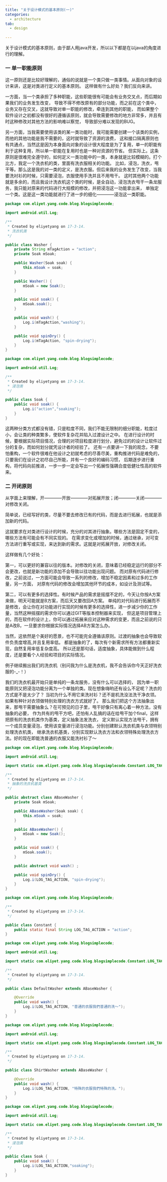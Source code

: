 ```yaml
---
title: "关于设计模式的基本原则(一)"
categories:
  - architecture
tab:
  - design
  
---
```


关于设计模式的基本原则，由于鄙人用java开发，所以以下都是在以java的角度进行的理解。

### 一 单一职能原则
<p>
这一原则还是比较好理解的，通俗的说就是一个类只做一类事情。从面向对象的设计来讲，这是对类进行定义的基本原则。
这样做有什么好处？我们反向来讲。
</p>
<p>
一方面，当一个类承担了多种职能，这些职能很有可能会有业务交叉点，而后期如果我们的业务发生改变，
导致不得不修改原有的部分功能，而之前在这个类中，业务又存在交叉，这就导致对单一职能的修改，牵连到其他的职能，
而如果整个软件设计之初都没有很好的遵循该原则，就会导致需要修改的地方非常多，并且有时这种修改对其他方法的影响难以察觉，
导致部分难以发现的BUG。
</p>
<p>
另一方面，当我需要使用该类的某一类功能时，我可能需要创建一个该类的实例，而他的其他功能是我不需要的，这时就导致了资源的浪费，
这和接口隔离原则也有共通点，当然这是因为本身面向对象的设计很大程度是为了复用，单一的职能有利于这种复用，所以单一职能在复用时也是一种对资源的节省。
但实际上。这条原则是很难完全遵守的，如何定义一类功能中的一类，本身就是比较模糊的。打个比方，我定一个洗衣机的类，里面有洗衣服相关的功能。
比如，浸泡，洗衣，甩干等。那么这是我的对一类的定义，是洗衣服。但后来我的业务发生了改变，当我要洗衬衫的时候，只需要浸泡，衣服使用手洗并且不用甩干。
这时其他两个功能就是多余的，而且我设计洗衣机这个类的时候，是全自动，浸泡洗衣甩干一条龙服务，我只能对原来的代码进行大规模的修改，并把浸泡这一功能拿出来，
单独定一个类。这是这一类功能就进行了进一步的细化————浸泡这一类职能。
</p>

```java
package com.eliyet.yang.code.blog.blogsimplecode;

import android.util.Log;

/**
 * Created by eliyetyang on 17-3-14.
 * 洗衣机类
 */

public class Washer {
    private String mTagAction = "action";
    private Soak mSoak;

    public Washer(Soak soak) {
        this.mSoak = soak;
    }

    public Washer() {
        mSoak = new Soak();
    }

    public void soak() {
        mSoak.soak();
    }

    public void wash() {
        Log.i(mTagAction,"washing");
    }

    public void spinDry() {
        Log.i(mTagAction, "spin-drying");
    }
}
```

```java
package com.eliyet.yang.code.blog.blogsimplecode;

import android.util.Log;

/**
 * Created by eliyetyang on 17-3-14.
 * 浸泡类
 */

public class Soak {
    public void soak() {
        Log.i("action","soaking");
    }
}

```
<p>
这两种分类方式都没有错，只是粒度不同，我们不能无限制的细分职能，粒度过小，会让类的种类繁多，使软件复杂花并陷入过渡设计之中。
在进行设计的时候，要根据实际项目情况，合理的对项目粒度进行划分，避免过的的设计让软件过分的复杂，而如何划分就凭设计者的经验了。
还有一点要讲一下我的观念，不要怕重构，一个软件很难在他设计之初就考虑的尽善尽美，重构推进代码是难免的，只要我们在设计之初尽自己所能，并有一个良好的编码习惯，
后期逐步进行重构，将代码向前推进，一步一步一定会写出一个拓展性强耦合度低健壮性高的软件来。
</p>

### 二 开闭原则
<p>
从字面上来理解，开————开放————对拓展开放；闭————关闭————对修改关闭。
</p>
<p>
简单说，已经写好的类，尽量不要去修改已有的代码，而是去进行拓展，也就是添加新的代码。
</p>
<p>
这就要求在对类进行设计的时候，充分的对其进行抽象。哪些方法是固定不变的，哪些方法有可能会有不同实现的。
在需求变化或增加的时候，通过继承，对可变方法进行重写或实现，来达到新的需求。这就是对拓展开放，对修改关闭。
</p>
<p>
这样做有几个好处：
</p>
<p>
第一，可以更好的兼容以往的版本。对修改的关闭，意味着已经稳定运行的部分不会更改，也就是新功能的添加不会导致以往功能出现问题。
而对原有代码进行修改，之前说过，一方面可能会导致一系列的修改，增加不稳定因素和过多的工作量，另一方面，
对原有代码的修改会增加其他环节的成本，如设计及测试等。
</p>
<p>
第二，可以有更多的选择性。有时候产品的需求是摇摆不定的，今天让你按A方案来做，明天可能就是B方案，而后天又要改回A方案。
单纯的对代码进行拓展而不是修改，会让你在对功能进行实现的时候有更多的选择性，进一步减少你的工作量，当然这种摇摆的需求你可以通过GIT等版本控制器来实现，
但这是项目管理上的，而在软件的设计上，你可以通过拓展来应对这种需求的变更，而且之前说的只是A改B，一旦要求你根据实际情况选择AB方案怎么办。
</p>
<p>
当然，这依然是个美好的愿景，也不可能完全遵循该原则。过渡的抽象也会导致软件负责度增高,并且复用率低。
都是抽象的了，每次有个新需求所有方法都重新实现，自然复用率低复杂度高。
所以还是那句话，适度抽象，具体能做到什么程度，还是要看个人经验和项目的实际情况。
</p>
<p>
例子继续搬出我们的洗衣机（别问我为什么是洗衣机，我不会告诉你今天正好洗衣服的-_-！）
</p>
<p>
我们的洗衣机最开始只是单纯的一条龙服务，没有什么可以选择的，
因为单一职能原则又把浸泡功能分离为一个单独的类。现在想象嗨哟还有设么不足呢？洗衣的方式是不是太少了？
当初为什么不用它来洗衬衫？还不是机洗没法洗干净衣领。如果有种针对衣领做特别处理的洗衣方式就好了。
那么我们把这个方法抽象出来，那甩干需要抽象么？在可预见的日子里，甩干好像只有离心着一种方法，没有抽象的必要，
作为共有的甩干方吧，还怕有人乱搞的话在给甩干加个final，这样把原有的洗衣机类作为基类，定义抽象法发洗衣，
定义默认实现方法甩干，拥有一个成员变量浸泡，使用该变量进行浸泡功能。分别创建默认洗衣机类与衣领特别处理洗衣机类，
继承洗衣机基类，分别实现默认洗衣方法和衣领特殊处理洗衣方法。好的现在即能洗普通的衣服又能洗衬衫了～
</p>

```java
package com.eliyet.yang.code.blog.blogsimplecode;

import android.util.Log;

import static com.eliyet.yang.code.blog.blogsimplecode.Constant.LOG_TAG_ACTION;

/**
 * Created by eliyetyang on 17-3-14.
 * 抽象的洗衣机基类
 */

public abstract class ABaseWasher {
    private Soak mSoak;

    public ABaseWasher(Soak soak) {
        this.mSoak = soak;
    }

    public ABaseWasher() {
        mSoak = new Soak();
    }

    public void soak() {
        mSoak.soak();
    }

    public abstract void wash() ;

    public void spinDry() {
        Log.i(LOG_TAG_ACTION, "spin-drying");
    }
}
```

```java
package com.eliyet.yang.code.blog.blogsimplecode;

/**
 * Created by eliyetyang on 17-3-14.
 */

public class Constant {
    public static final String LOG_TAG_ACTION = "action";
}
```

```java
package com.eliyet.yang.code.blog.blogsimplecode;

import android.util.Log;

import static com.eliyet.yang.code.blog.blogsimplecode.Constant.LOG_TAG_ACTION;

/**
 * Created by eliyetyang on 17-3-14.
 */

public class DefaultWasher extends ABaseWasher {

    @Override
    public void wash() {
        Log.i(LOG_TAG_ACTION, "普通的衣服我們普通的洗～");
    }
}
```

```java
package com.eliyet.yang.code.blog.blogsimplecode;

import android.util.Log;

import static com.eliyet.yang.code.blog.blogsimplecode.Constant.LOG_TAG_ACTION;

/**
 * Created by eliyetyang on 17-3-14.
 */

public class ShirtWasher extends ABaseWasher {

    @Override
    public void wash() {
        Log.i(LOG_TAG_ACTION, "特殊的衣服我們特殊的洗。");
    }
}
```

```java
package com.eliyet.yang.code.blog.blogsimplecode;

import android.util.Log;

import static com.eliyet.yang.code.blog.blogsimplecode.Constant.LOG_TAG_ACTION;

/**
 * Created by eliyetyang on 17-3-14.
 * 浸泡类
 */

public class Soak {
    public void soak() {
        Log.i(LOG_TAG_ACTION,"soaking");
    }
}
```